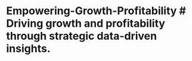 # Empowering-Growth-Profitability # Driving growth and profitability through strategic data-driven insights.
